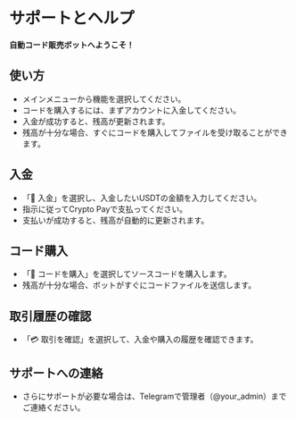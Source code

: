 # サポートとヘルプ

**自動コード販売ボットへようこそ！**

## 使い方
- メインメニューから機能を選択してください。
- コードを購入するには、まずアカウントに入金してください。
- 入金が成功すると、残高が更新されます。
- 残高が十分な場合、すぐにコードを購入してファイルを受け取ることができます。

## 入金
- 「💸 入金」を選択し、入金したいUSDTの金額を入力してください。
- 指示に従ってCrypto Payで支払ってください。
- 支払いが成功すると、残高が自動的に更新されます。

## コード購入
- 「🛒 コードを購入」を選択してソースコードを購入します。
- 残高が十分な場合、ボットがすぐにコードファイルを送信します。

## 取引履歴の確認
- 「💳 取引を確認」を選択して、入金や購入の履歴を確認できます。

## サポートへの連絡
- さらにサポートが必要な場合は、Telegramで管理者（@your_admin）までご連絡ください。 